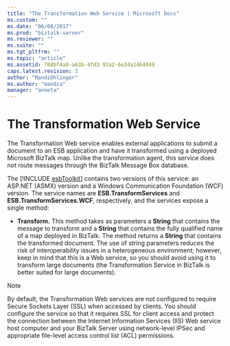 ```yaml
---
title: "The Transformation Web Service | Microsoft Docs"
ms.custom: ""
ms.date: "06/08/2017"
ms.prod: "biztalk-server"
ms.reviewer: ""
ms.suite: ""
ms.tgt_pltfrm: ""
ms.topic: "article"
ms.assetid: 788bf4a9-a63b-4fd3-93a2-6e34a1464049
caps.latest.revision: 3
author: "MandiOhlinger"
ms.author: "mandia"
manager: "anneta"
---
```

# The Transformation Web Service
The Transformation Web service enables external applications to submit a document to an ESB application and have it transformed using a deployed Microsoft BizTalk map. Unlike the transformation agent, this service does not route messages through the BizTalk Message Box database.  
  
 The [!INCLUDE [esbToolkit](../includes/esbtoolkit-md.md)] contains two versions of this service: an ASP.NET (ASMX) version and a Windows Communication Foundation (WCF) version. The service names are <strong>ESB.TransformServices</strong> and <strong>ESB.TransformServices.WCF</strong>, respectively, and the services expose a single method:  
  
-   **Transform.** This method takes as parameters a **String** that contains the message to transform and a **String** that contains the fully qualified name of a map deployed in BizTalk. The method returns a **String** that contains the transformed document. The use of string parameters reduces the risk of interoperability issues in a heterogeneous environment; however, keep in mind that this is a Web service, so you should avoid using it to transform large documents (the Transformation Service in BizTalk is better suited for large documents).  
  
> [!NOTE]
>  By default, the Transformation Web services are not configured to require Secure Sockets Layer (SSL) when accessed by clients. You should configure the service so that it requires SSL for client access and protect the connection between the Internet Information Services (IIS) Web service host computer and your BizTalk Server using network-level IPSec and appropriate file-level access control list (ACL) permissions.